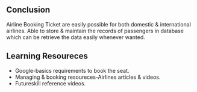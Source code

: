 ## Conclusion
 Airline Booking Ticket are easily possible for both domestic & international airlines. 
 Able to store & maintain the records of passengers in database which can be retrieve the data easily whenever wanted.
## Learning Resoureces
 * Google-basics requirements to book the seat.
 * Managing & booking resoureces-Airlines articles & videos.
 * Futureskill reference videos.
 
